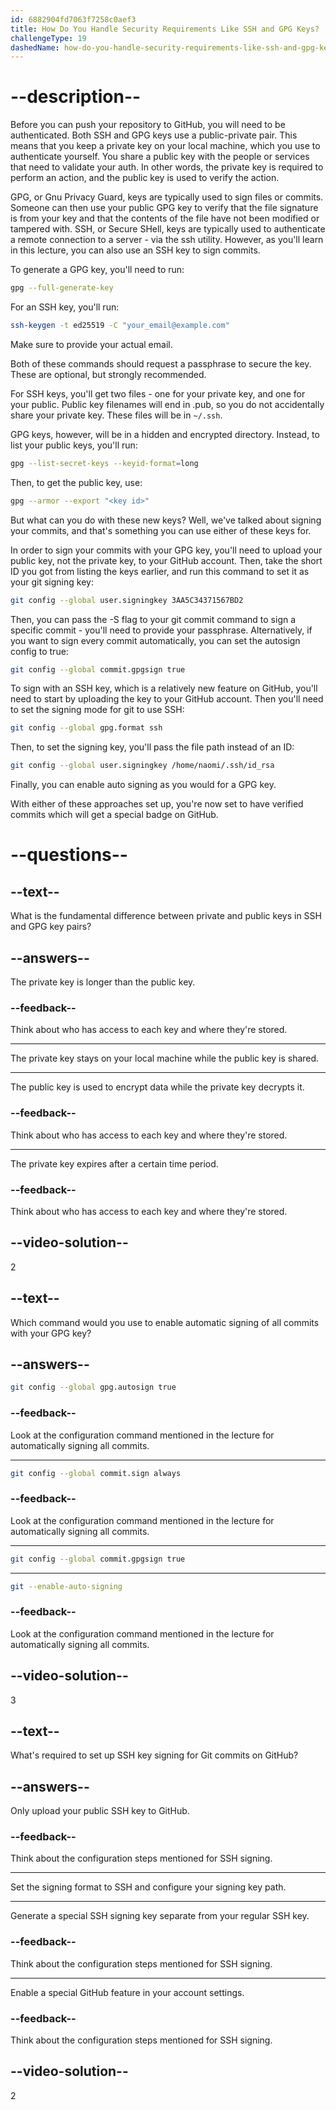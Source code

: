 ```yaml
---
id: 6882904fd7063f7258c0aef3
title: How Do You Handle Security Requirements Like SSH and GPG Keys?
challengeType: 19
dashedName: how-do-you-handle-security-requirements-like-ssh-and-gpg-keys
---
```


# --description--

Before you can push your repository to GitHub, you will need to be authenticated. Both SSH and GPG keys use a public-private pair. This means that you keep a private key on your local machine, which you use to authenticate yourself. You share a public key with the people or services that need to validate your auth. In other words, the private key is required to perform an action, and the public key is used to verify the action.

GPG, or Gnu Privacy Guard, keys are typically used to sign files or commits. Someone can then use your public GPG key to verify that the file signature is from your key and that the contents of the file have not been modified or tampered with. SSH, or Secure SHell, keys are typically used to authenticate a remote connection to a server - via the ssh utility. However, as you'll learn in this lecture, you can also use an SSH key to sign commits.

To generate a GPG key, you'll need to run:

```sh
gpg --full-generate-key
```

For an SSH key, you'll run:

```sh
ssh-keygen -t ed25519 -C "your_email@example.com"
```

Make sure to provide your actual email.

Both of these commands should request a passphrase to secure the key. These are optional, but strongly recommended.

For SSH keys, you'll get two files - one for your private key, and one for your public. Public key filenames will end in .pub, so you do not accidentally share your private key. These files will be in `~/.ssh`.

GPG keys, however, will be in a hidden and encrypted directory. Instead, to list your public keys, you'll run:

```sh
gpg --list-secret-keys --keyid-format=long
```

Then, to get the public key, use:

```sh
gpg --armor --export "<key id>"
```

But what can you do with these new keys? Well, we've talked about signing your commits, and that's something you can use either of these keys for.

In order to sign your commits with your GPG key, you'll need to upload your public key, not the private key, to your GitHub account. Then, take the short ID you got from listing the keys earlier, and run this command to set it as your git signing key:

```sh
git config --global user.signingkey 3AA5C34371567BD2
```

Then, you can pass the -S flag to your git commit command to sign a specific commit - you'll need to provide your passphrase. Alternatively, if you want to sign every commit automatically, you can set the autosign config to true:

```sh
git config --global commit.gpgsign true
```

To sign with an SSH key, which is a relatively new feature on GitHub, you'll need to start by uploading the key to your GitHub account. Then you'll need to set the signing mode for git to use SSH:

```sh
git config --global gpg.format ssh
```

Then, to set the signing key, you'll pass the file path instead of an ID:

```sh
git config --global user.signingkey /home/naomi/.ssh/id_rsa
```

Finally, you can enable auto signing as you would for a GPG key.

With either of these approaches set up, you're now set to have verified commits which will get a special badge on GitHub.

# --questions--

## --text--

What is the fundamental difference between private and public keys in SSH and GPG key pairs?

## --answers--

The private key is longer than the public key.

### --feedback--

Think about who has access to each key and where they're stored.

---

The private key stays on your local machine while the public key is shared.

---

The public key is used to encrypt data while the private key decrypts it.

### --feedback--

Think about who has access to each key and where they're stored.

---

The private key expires after a certain time period.

### --feedback--

Think about who has access to each key and where they're stored.

## --video-solution--

2

## --text--

Which command would you use to enable automatic signing of all commits with your GPG key?

## --answers--

```sh
git config --global gpg.autosign true
```

### --feedback--

Look at the configuration command mentioned in the lecture for automatically signing all commits.

---

```sh
git config --global commit.sign always
```

### --feedback--

Look at the configuration command mentioned in the lecture for automatically signing all commits.

---

```sh
git config --global commit.gpgsign true
```

---

```sh
git --enable-auto-signing
```

### --feedback--

Look at the configuration command mentioned in the lecture for automatically signing all commits.

## --video-solution--

3

## --text--

What's required to set up SSH key signing for Git commits on GitHub?

## --answers--

Only upload your public SSH key to GitHub.

### --feedback--

Think about the configuration steps mentioned for SSH signing.

---

Set the signing format to SSH and configure your signing key path.

---

Generate a special SSH signing key separate from your regular SSH key.

### --feedback--

Think about the configuration steps mentioned for SSH signing.

---

Enable a special GitHub feature in your account settings.

### --feedback--

Think about the configuration steps mentioned for SSH signing.

## --video-solution--

2
